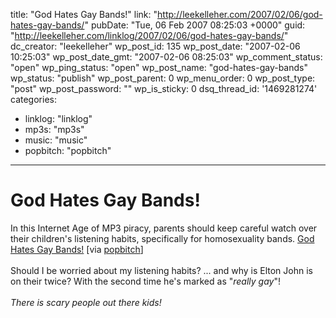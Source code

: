 title: "God Hates Gay Bands!"
link: "http://leekelleher.com/2007/02/06/god-hates-gay-bands/"
pubDate: "Tue, 06 Feb 2007 08:25:03 +0000"
guid: "http://leekelleher.com/linklog/2007/02/06/god-hates-gay-bands/"
dc_creator: "leekelleher"
wp_post_id: 135
wp_post_date: "2007-02-06 10:25:03"
wp_post_date_gmt: "2007-02-06 08:25:03"
wp_comment_status: "open"
wp_ping_status: "open"
wp_post_name: "god-hates-gay-bands"
wp_status: "publish"
wp_post_parent: 0
wp_menu_order: 0
wp_post_type: "post"
wp_post_password: ""
wp_is_sticky: 0
dsq_thread_id: '1469281274'
categories:
  - linklog: "linklog"
  - mp3s: "mp3s"
  - music: "music"
  - popbitch: "popbitch"

---

# God Hates Gay Bands!

In this Internet Age of MP3 piracy, parents should keep careful watch over their children's listening habits, specifically for homosexuality bands. <a href="http://lovegodsway.org/GayBands">God Hates Gay Bands!</a> [via <a href="http://www.popbitch.com/">popbitch</a>]<!--more-->
<br /><br />
Should I be worried about my listening habits? ... and why is Elton John is on their twice? With the second time he's marked as "<em>really gay</em>"!
<br /><br />
<em>There is scary people out there kids!</em>